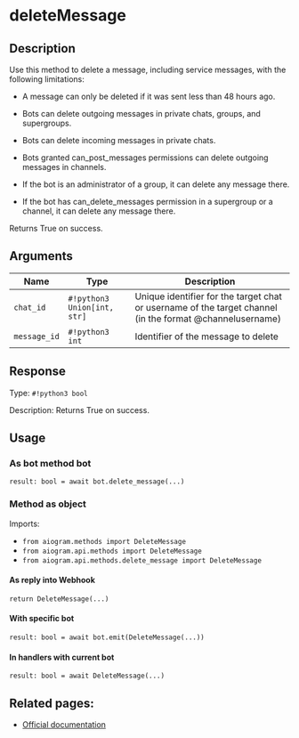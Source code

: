 # deleteMessage

## Description

Use this method to delete a message, including service messages, with the following limitations:

- A message can only be deleted if it was sent less than 48 hours ago.

- Bots can delete outgoing messages in private chats, groups, and supergroups.

- Bots can delete incoming messages in private chats.

- Bots granted can_post_messages permissions can delete outgoing messages in channels.

- If the bot is an administrator of a group, it can delete any message there.

- If the bot has can_delete_messages permission in a supergroup or a channel, it can delete any message there.

Returns True on success.


## Arguments

| Name | Type | Description |
| - | - | - |
| `chat_id` | `#!python3 Union[int, str]` | Unique identifier for the target chat or username of the target channel (in the format @channelusername) |
| `message_id` | `#!python3 int` | Identifier of the message to delete |



## Response

Type: `#!python3 bool`

Description: Returns True on success.


## Usage


### As bot method bot

```python3
result: bool = await bot.delete_message(...)
```

### Method as object

Imports:

- `from aiogram.methods import DeleteMessage`
- `from aiogram.api.methods import DeleteMessage`
- `from aiogram.api.methods.delete_message import DeleteMessage`

#### As reply into Webhook
```python3
return DeleteMessage(...)
```

#### With specific bot
```python3
result: bool = await bot.emit(DeleteMessage(...))
```

#### In handlers with current bot
```python3
result: bool = await DeleteMessage(...)
```


## Related pages:

- [Official documentation](https://core.telegram.org/bots/api#deletemessage)
